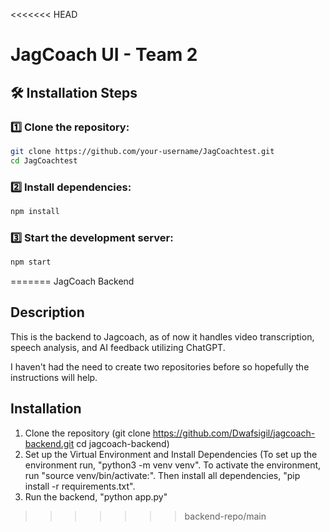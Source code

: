 <<<<<<< HEAD
#  JagCoach UI - Team 2

## 🛠 Installation Steps

### 1️⃣ Clone the repository:
```sh
git clone https://github.com/your-username/JagCoachtest.git
cd JagCoachtest
```

### 2️⃣ Install dependencies:
```sh
npm install
```

### 3️⃣ Start the development server:
```sh
npm start
```



=======
JagCoach Backend

## Description
This is the backend to Jagcoach, as of now it handles video transcription, speech analysis, and AI feedback utilizing ChatGPT.

I haven't had the need to create two repositories before so hopefully the instructions will help.

## Installation

1. Clone the repository (git clone https://github.com/Dwafsigil/jagcoach-backend.git cd jagcoach-backend)
2. Set up the Virtual Environment and Install Dependencies (To set up the environment run, "python3 -m venv venv". To activate the environment, run "source venv/bin/activate:".
Then install all dependencies, "pip install -r requirements.txt". 
3. Run the backend, "python app.py"
>>>>>>> backend-repo/main
